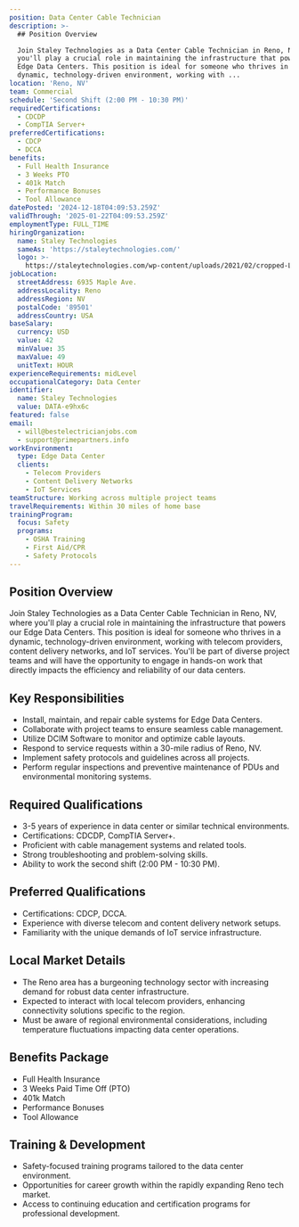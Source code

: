 ```yaml
---
position: Data Center Cable Technician
description: >-
  ## Position Overview

  Join Staley Technologies as a Data Center Cable Technician in Reno, NV, where
  you'll play a crucial role in maintaining the infrastructure that powers our
  Edge Data Centers. This position is ideal for someone who thrives in a
  dynamic, technology-driven environment, working with ...
location: 'Reno, NV'
team: Commercial
schedule: 'Second Shift (2:00 PM - 10:30 PM)'
requiredCertifications:
  - CDCDP
  - CompTIA Server+
preferredCertifications:
  - CDCP
  - DCCA
benefits:
  - Full Health Insurance
  - 3 Weeks PTO
  - 401k Match
  - Performance Bonuses
  - Tool Allowance
datePosted: '2024-12-18T04:09:53.259Z'
validThrough: '2025-01-22T04:09:53.259Z'
employmentType: FULL_TIME
hiringOrganization:
  name: Staley Technologies
  sameAs: 'https://staleytechnologies.com/'
  logo: >-
    https://staleytechnologies.com/wp-content/uploads/2021/02/cropped-Logo_StaleyTechnologies.png
jobLocation:
  streetAddress: 6935 Maple Ave.
  addressLocality: Reno
  addressRegion: NV
  postalCode: '89501'
  addressCountry: USA
baseSalary:
  currency: USD
  value: 42
  minValue: 35
  maxValue: 49
  unitText: HOUR
experienceRequirements: midLevel
occupationalCategory: Data Center
identifier:
  name: Staley Technologies
  value: DATA-e9hx6c
featured: false
email:
  - will@bestelectricianjobs.com
  - support@primepartners.info
workEnvironment:
  type: Edge Data Center
  clients:
    - Telecom Providers
    - Content Delivery Networks
    - IoT Services
teamStructure: Working across multiple project teams
travelRequirements: Within 30 miles of home base
trainingProgram:
  focus: Safety
  programs:
    - OSHA Training
    - First Aid/CPR
    - Safety Protocols
---
```




## Position Overview
Join Staley Technologies as a Data Center Cable Technician in Reno, NV, where you'll play a crucial role in maintaining the infrastructure that powers our Edge Data Centers. This position is ideal for someone who thrives in a dynamic, technology-driven environment, working with telecom providers, content delivery networks, and IoT services. You'll be part of diverse project teams and will have the opportunity to engage in hands-on work that directly impacts the efficiency and reliability of our data centers.

## Key Responsibilities
- Install, maintain, and repair cable systems for Edge Data Centers.
- Collaborate with project teams to ensure seamless cable management.
- Utilize DCIM Software to monitor and optimize cable layouts.
- Respond to service requests within a 30-mile radius of Reno, NV.
- Implement safety protocols and guidelines across all projects.
- Perform regular inspections and preventive maintenance of PDUs and environmental monitoring systems.

## Required Qualifications
- 3-5 years of experience in data center or similar technical environments.
- Certifications: CDCDP, CompTIA Server+.
- Proficient with cable management systems and related tools.
- Strong troubleshooting and problem-solving skills.
- Ability to work the second shift (2:00 PM - 10:30 PM).

## Preferred Qualifications
- Certifications: CDCP, DCCA.
- Experience with diverse telecom and content delivery network setups.
- Familiarity with the unique demands of IoT service infrastructure.

## Local Market Details
- The Reno area has a burgeoning technology sector with increasing demand for robust data center infrastructure.
- Expected to interact with local telecom providers, enhancing connectivity solutions specific to the region.
- Must be aware of regional environmental considerations, including temperature fluctuations impacting data center operations.

## Benefits Package
- Full Health Insurance
- 3 Weeks Paid Time Off (PTO)
- 401k Match
- Performance Bonuses
- Tool Allowance

## Training & Development
- Safety-focused training programs tailored to the data center environment.
- Opportunities for career growth within the rapidly expanding Reno tech market.
- Access to continuing education and certification programs for professional development.
